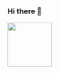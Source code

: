 ### Hi there 👋

<!--
**GodfreySam/GodfreySam** is a ✨ _special_ ✨ repository because its `README.md` (this file) appears on your GitHub profile.

Here are some ideas to get you started:
-->

<p>
<img src="https://res.cloudinary.com/freyman/image/upload/v1651579272/UN-Water_reward_artwork_pa7hai.png" width="100" height="100" />
</p>
